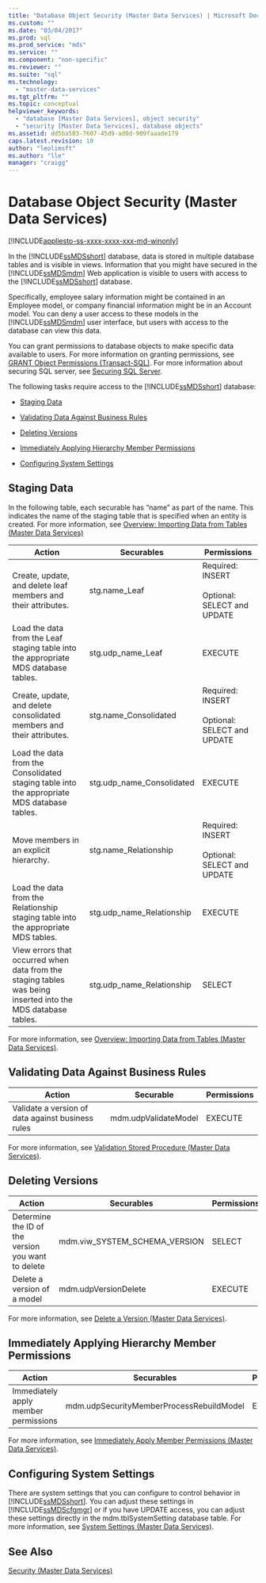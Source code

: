 ```yaml
---
title: "Database Object Security (Master Data Services) | Microsoft Docs"
ms.custom: ""
ms.date: "03/04/2017"
ms.prod: sql
ms.prod_service: "mds"
ms.service: ""
ms.component: "non-specific"
ms.reviewer: ""
ms.suite: "sql"
ms.technology: 
  - "master-data-services"
ms.tgt_pltfrm: ""
ms.topic: conceptual
helpviewer_keywords: 
  - "database [Master Data Services], object security"
  - "security [Master Data Services], database objects"
ms.assetid: dd5ba503-7607-45d9-ad0d-909faaade179
caps.latest.revision: 10
author: "leolimsft"
ms.author: "lle"
manager: "craigg"
---
```

# Database Object Security (Master Data Services)

[!INCLUDE[appliesto-ss-xxxx-xxxx-xxx-md-winonly](../includes/appliesto-ss-xxxx-xxxx-xxx-md-winonly.md)]

  In the [!INCLUDE[ssMDSshort](../includes/ssmdsshort-md.md)] database, data is stored in multiple database tables and is visible in views. Information that you might have secured in the [!INCLUDE[ssMDSmdm](../includes/ssmdsmdm-md.md)] Web application is visible to users with access to the [!INCLUDE[ssMDSshort](../includes/ssmdsshort-md.md)] database.  
  
 Specifically, employee salary information might be contained in an Employee model, or company financial information might be in an Account model. You can deny a user access to these models in the [!INCLUDE[ssMDSmdm](../includes/ssmdsmdm-md.md)] user interface, but users with access to the database can view this data.  
  
 You can grant permissions to database objects to make specific data available to users. For more information on granting permissions, see [GRANT Object Permissions &#40;Transact-SQL&#41;](../t-sql/statements/grant-object-permissions-transact-sql.md). For more information about securing SQL server, see [Securing SQL Server](../relational-databases/security/securing-sql-server.md).  
  
 The following tasks require access to the [!INCLUDE[ssMDSshort](../includes/ssmdsshort-md.md)] database:  
  
-   [Staging Data](#Staging)  
  
-   [Validating Data Against Business Rules](#rules)  
  
-   [Deleting Versions](#Versions)  
  
-   [Immediately Applying Hierarchy Member Permissions](#Hierarchy)  
  
-   [Configuring System Settings](#SysSettings)  
  
##  <a name="Staging"></a> Staging Data  
 In the following table, each securable has “name” as part of the name. This indicates the name of the staging table that is specified when an entity is created. For more information, see [Overview: Importing Data from Tables &#40;Master Data Services&#41;](../master-data-services/overview-importing-data-from-tables-master-data-services.md)  
  
|Action|Securables|Permissions|  
|------------|----------------|-----------------|  
|Create, update, and delete leaf members and their attributes.|stg.name_Leaf|Required: INSERT<br /><br /> Optional: SELECT and UPDATE|  
|Load the data from the Leaf staging table into the appropriate MDS database tables.|stg.udp_name_Leaf|EXECUTE|  
|Create, update, and delete consolidated members and their attributes.|stg.name_Consolidated|Required: INSERT<br /><br /> Optional: SELECT and UPDATE|  
|Load the data from the Consolidated staging table into the appropriate MDS database tables.|stg.udp_name_Consolidated|EXECUTE|  
|Move members in an explicit hierarchy.|stg.name_Relationship|Required: INSERT<br /><br /> Optional: SELECT and UPDATE|  
|Load the data from the Relationship staging table into the appropriate MDS tables.|stg.udp_name_Relationship|EXECUTE|  
|View errors that occurred when data from the staging tables was being inserted into the MDS database tables.|stg.udp_name_Relationship|SELECT|  
  
 For more information, see [Overview: Importing Data from Tables &#40;Master Data Services&#41;](../master-data-services/overview-importing-data-from-tables-master-data-services.md).  
  
##  <a name="rules"></a> Validating Data Against Business Rules  
  
|Action|Securable|Permissions|  
|------------|---------------|-----------------|  
|Validate a version of data against business rules|mdm.udpValidateModel|EXECUTE|  
  
 For more information, see [Validation Stored Procedure &#40;Master Data Services&#41;](../master-data-services/validation-stored-procedure-master-data-services.md).  
  
##  <a name="Versions"></a> Deleting Versions  
  
|Action|Securables|Permissions|  
|------------|----------------|-----------------|  
|Determine the ID of the version you want to delete|mdm.viw_SYSTEM_SCHEMA_VERSION|SELECT|  
|Delete a version of a model|mdm.udpVersionDelete|EXECUTE|  
  
 For more information, see [Delete a Version &#40;Master Data Services&#41;](../master-data-services/delete-a-version-master-data-services.md).  
  
##  <a name="Hierarchy"></a> Immediately Applying Hierarchy Member Permissions  
  
|Action|Securables|Permissions|  
|------------|----------------|-----------------|  
|Immediately apply member permissions|mdm.udpSecurityMemberProcessRebuildModel|EXECUTE|  
  
 For more information, see [Immediately Apply Member Permissions &#40;Master Data Services&#41;](../master-data-services/immediately-apply-member-permissions-master-data-services.md).  
  
##  <a name="SysSettings"></a> Configuring System Settings  
 There are system settings that you can configure to control behavior in [!INCLUDE[ssMDSshort](../includes/ssmdsshort-md.md)]. You can adjust these settings in [!INCLUDE[ssMDScfgmgr](../includes/ssmdscfgmgr-md.md)] or if you have UPDATE access, you can adjust these settings directly in the mdm.tblSystemSetting database table. For more information, see [System Settings &#40;Master Data Services&#41;](../master-data-services/system-settings-master-data-services.md).  
  
## See Also  
 [Security &#40;Master Data Services&#41;](../master-data-services/security-master-data-services.md)  
  
  
